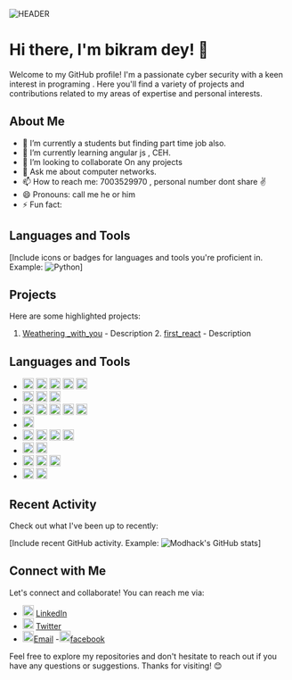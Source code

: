 ![HEADER](https://th.bing.com/th/id/R.feeae5210d86b43d0712cccdb96b2934?rik=%2f1qIJ0jFrvD6iA&riu=http%3a%2f%2fimages6.fanpop.com%2fimage%2fphotos%2f38800000%2fMr-Robot-Wallpaper-mr-robot-tv-series-38811980-1920-1080.jpg&ehk=Y5TOew%2bR2mYrUgCDBgkNY%2bcriUfFLTo93L10cw943Dg%3d&risl=&pid=ImgRaw&r=0)

# Hi there, I'm bikram dey! 👋

Welcome to my GitHub profile! I'm a passionate cyber security with a keen interest in programing . Here you'll find a variety of projects and contributions related to my areas of expertise and personal interests.

## About Me

- 🔭 I’m currently a students but finding part time  job also.
- 🌱 I’m currently learning angular js , CEH.
- 👯 I’m looking to collaborate On any projects
- 💬 Ask me about  computer networks.
- 📫 How to reach me: 7003529970 , personal number dont share ✌️
- 😄 Pronouns: call me he or him
- ⚡ Fun fact: 

## Languages and Tools

[Include icons or badges for languages and tools you're proficient in. Example: ![Python](https://img.shields.io/badge/-Python-3776AB?style=flat&logo=python&logoColor=white)]

## Projects

Here are some highlighted projects:

1. [Weathering _with_you](https://github.com/modhack2003/weathering_with_you.git) - Description 2. [first_react](https://github.com/modhack2003/first_react.git) - Description

## Languages and Tools
- <img src="https://img.icons8.com/color/48/000000/angularjs.png" alt="AngularJS" width="20" height="20"/> <img src="https://img.icons8.com/color/48/000000/javascript.png" alt="JavaScript" width="20" height="20"/> <img src="https://img.icons8.com/color/48/000000/html-5.png" alt="HTML5" width="20" height="20"/> <img src="https://img.icons8.com/color/48/000000/css3.png" alt="CSS3" width="20" height="20"/> <img src="https://img.icons8.com/color/48/000000/bootstrap.png" alt="Bootstrap" width="20" height="20"/>
- <img src="https://img.icons8.com/color/48/000000/python.png" alt="Python" width="20" height="20"/> <img src="https://img.icons8.com/color/48/000000/django.png" alt="Django" width="20" height="20"/> <img src="https://img.icons8.com/color/48/000000/flask.png" alt="Flask" width="20" height="20"/>
- <img src="https://img.icons8.com/color/48/000000/javascript.png" alt="JavaScript" width="20" height="20"/> <img src="https://icons8.com/icon/9Um0Q4sZ0QCC/jquery-is-a-javascript-library-designed-to-simplify-html" alt="jQuery" width="20" height="20"/> <img src="https://img.icons8.com/color/48/000000/react-native.png" alt="React" width="20" height="20"/> <img src="https://img.icons8.com/color/48/000000/redux.png" alt="Redux" width="20" height="20"/> <img src="https://img.icons8.com/color/48/000000/nodejs.png" alt="Node.js" width="20" height="20"/>
- <img src="https://img.icons8.com/color/48/000000/php.png" alt="PHP" width="20" height="20"/>
- <img src="https://img.icons8.com/color/48/000000/sql.png" alt="SQL" width="20" height="20"/> <img src="https://img.icons8.com/color/48/000000/mysql.png" alt="MySQL" width="20" height="20"/> <img src="https://img.icons8.com/color/48/000000/mongodb.png" alt="MongoDB" width="20" height="20"/> <img src="https://img.icons8.com/color/48/000000/sqlite.png" alt="SQLite" width="20" height="20"/>
- <img src="https://img.icons8.com/color/48/000000/git.png" alt="Git" width="20" height="20"/> <img src="https://img.icons8.com/color/48/000000/github--v1.png" alt="GitHub" width="20" height="20"/>
- <img src="https://img.icons8.com/color/48/000000/visual-studio-code-2019.png" alt="Visual Studio Code" width="20" height="20"/> <img src="https://img.icons8.com/color/48/000000/canva.png" alt="Canva" width="20" height="20"/> <img src="https://img.icons8.com/color/48/000000/microsoft-office-2019.png" alt="Microsoft Office" width="20" height="20"/>
- <img src="https://img.icons8.com/color/48/000000/linux.png" alt="Linux" width="20" height="20"/> <img src="https://img.icons8.com/color/48/000000/windows-10.png" alt="Windows" width="20" height="20"/>
## Recent Activity

Check out what I've been up to recently:

[Include recent GitHub activity. Example: ![Modhack's GitHub stats](https://github-readme-stats.vercel.app/api?username=modhack2003&show_icons=true&theme=radical)]

## Connect with Me

Let's connect and collaborate! You can reach me via:

-  <img src="https://simpleicons.org/icons/linkedin.svg" alt="LinkedIn" width="20" height="20"/> [LinkedIn](www.linkedin.com/in/bikram-dey-503975209)
- <img src="https://simpleicons.org/icons/twitter.svg" alt="Twitter" width="20" height="20"/> [Twitter](https://twitter.com/Bikramdey2003)
-  <img src="https://simpleicons.org/icons/gmail.svg" alt="Gmail" width="20" height="20"/>[Email](bikram20031213@gmail.com)
-<img src="https://simpleicons.org/icons/facebook.svg" alt="Facebook" width="20" height="20"/>[facebook](https://www.facebook.com/bikram.dey.94849)

Feel free to explore my repositories and don't hesitate to reach out if you have any questions or suggestions. Thanks for visiting! 😊
